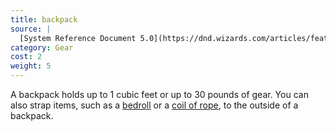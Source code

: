 ```yaml
---
title: backpack
source: |
  [System Reference Document 5.0](https://dnd.wizards.com/articles/features/systems-reference-document-srd)
category: Gear
cost: 2
weight: 5
---
```


A backpack holds up to 1 cubic feet or up to 30 pounds of gear. You can also strap items, such as a [bedroll](/equipment/bedroll/) or a [coil of rope](/equipment/rope-50-feet/), to the outside of a backpack.
